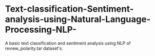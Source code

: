 # Text-classification-Sentiment-analysis-using-Natural-Language-Processing-NLP-
A basic text classification and sentiment analysis using NLP of review_polarity.tar dataset's.
